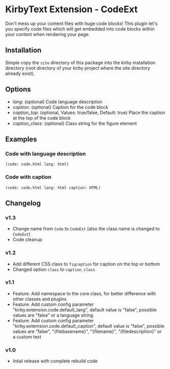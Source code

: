 # KirbyText Extension - CodeExt

Don't mess up your content files with huge code blocks! This plugin let's you specify code files which will get embedded into code blocks within your content when rendering your page.

## Installation

Simple copy the `site` directory of this package into the kirby installation directory (root directory of your kirby project where the site directory already exist).

## Options

* *lang*: (optional) Code language description
* *caption*: (optional) Caption for the code block
* *caption_top*: (optional, Values: true/false, Default: true) Place the caption at the top of the code block
* *caption_class*: (optional) Class string for the figure element

## Examples

### Code with language description

```
(code: code.html lang: html)
```

### Code with caption

```
(code: code.html lang: html caption: HTML)
```

## Changelog

### v1.3
 
* Change name from `Code` to `CodeExt` (also the class name is changed to `CodeExt`)
* Code cleanup

### v1.2

* Add different CSS class to `figcaption` for caption on the top or bottom
* Changed option `class` to `caption_class`

### v1.1 

* Feature: Add namespace to the core class, for better difference with other classes and plugins
* Feature: Add custom config parameter "kirby.extension.code.default_lang", default value is "false", possible values are "false" or a language string.
* Feature: Add custom config parameter "kirby.extemsion.code.default_caption", default value is "false", possible values are "false", "{filebasename}", "{filename}", "{filedescription}" or a custom text

### v1.0

* Intial release with complete rebuild code